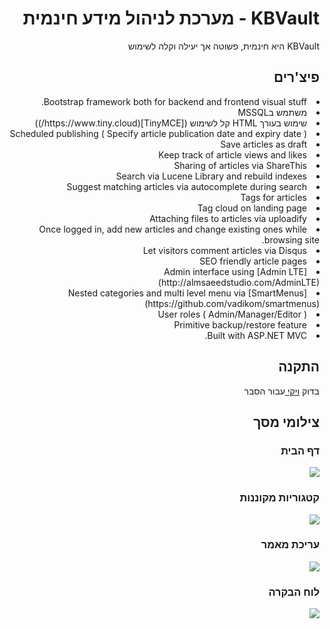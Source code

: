 <div dir=rtl>
 <h1> KBVault - מערכת לניהול מידע חינמית </h1>
 KBVault היא חינמית, פשוטה אך יעילה וקלה לשימוש
 
 <h2> פיצ'רים </h2>
 <li> Bootstrap framework both for backend and frontend visual stuff.
 <li> משתמש בMSSQL
 <li> שימוש בעורך HTML קל לשימוש ([TinyMCE](https://www.tiny.cloud/))
 <li> Scheduled publishing ( Specify article publication date and expiry date )
 <li> Save articles as draft
 <li> Keep track of article views and likes
 <li> Sharing of articles via ShareThis
 <li> Search via Lucene Library and rebuild indexes
 <li> Suggest matching articles via autocomplete during search
 <li> Tags for articles
 <li> Tag cloud on landing page
 <li> Attaching files to articles via uploadify
 <li> Once logged in, add new articles and change existing ones while browsing site.
 <li> Let visitors comment articles via Disqus
 <li> SEO friendly article pages
 <li> Admin interface using [Admin LTE](http://almsaeedstudio.com/AdminLTE)
 <li> Nested categories and multi level menu via [SmartMenus](https://github.com/vadikom/smartmenus)
 <li> User roles ( Admin/Manager/Editor )
 <li> Primitive backup/restore feature 
 <li> Built with ASP.NET MVC.

<h2> התקנה </h2>
בדוק <a href="https://github.com/BuStRaMa/Hebrew.kbvault/wiki"> ויקי </a> עבור הסבר

<h2> צילומי מסך </h2>

<h3> דף הבית </h3>
<img src="https://i.imgur.com/nsBLGDz.png" />

<h3> קטגוריות מקוננות </h3>
<img src="https://i.imgur.com/kBk3h1t.png" />
 
 <h3> עריכת מאמר </h3>
  <img src="https://i.imgur.com/MAnhT3G.png" />
 
 <h3> לוח הבקרה </h3>
<img src="https://i.imgur.com/6OnZ5jy.png" />
</div>
